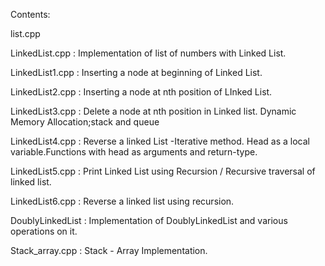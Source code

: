 Contents:

list.cpp


LinkedList.cpp      : Implementation of list of numbers with Linked List.


LinkedList1.cpp     : Inserting a node at beginning of Linked List.


LinkedList2.cpp     : Inserting a node at nth position of LInked List.


LinkedList3.cpp     : Delete a node at nth position in Linked list.
					Dynamic Memory Allocation;stack and queue


LinkedList4.cpp     : Reverse a linked List -Iterative method.
					Head as a local variable.Functions with head as arguments and return-type.


LinkedList5.cpp     : Print Linked List using Recursion / Recursive traversal of linked list.


LinkedList6.cpp     : Reverse a linked list using recursion.



DoublyLinkedList    : Implementation of DoublyLinkedList and various operations on it.


Stack_array.cpp 	: Stack - Array Implementation.







